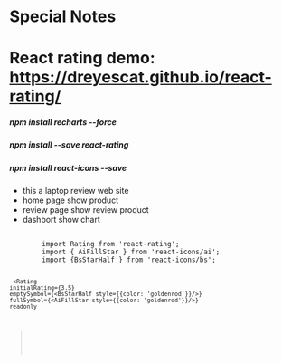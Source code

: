 
# Special Notes
# React rating demo: https://dreyescat.github.io/react-rating/

##### npm install recharts --force

##### npm install --save react-rating

##### npm install react-icons --save

- this a laptop review web site
- home page show product 
- review page show review product 
- dashbort show chart 

<code>
        import Rating from 'react-rating';
        import { AiFillStar } from 'react-icons/ai';
        import {BsStarHalf } from 'react-icons/bs';

     <Rating
    initialRating={3.5}
    emptySymbol={<BsStarHalf style={{color: 'goldenrod'}}/>}
    fullSymbol={<AiFillStar style={{color: 'goldenrod'}}/>}
    readonly
></Rating>
</code>
